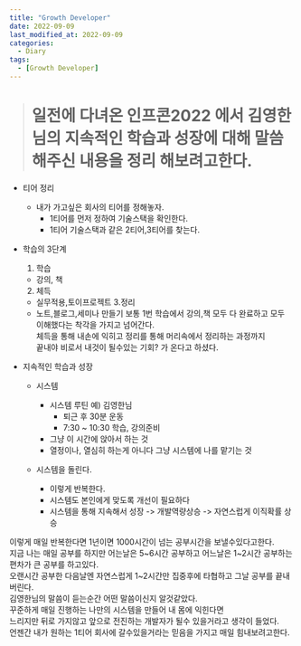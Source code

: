 ```yaml
---
title: "Growth Developer"
date: 2022-09-09
last_modified_at: 2022-09-09
categories: 
  - Diary
tags:
  - [Growth Developer]
---
```



># 일전에 다녀온 인프콘2022 에서 김영한님의 지속적인 학습과 성장에 대해 말씀해주신 내용을 정리 해보려고한다.

- 티어 정리
  - 내가 가고싶은 회사의 티어를 정해놓자.
    - 1티어를 먼저 정하여 기술스택을 확인한다.
    - 1티어 기술스택과 같은 2티어,3티어를 찾는다.

- 학습의 3단계
  1. 학습
    - 강의, 책
  2. 체득
    - 실무적용,토이프로젝트
  3.정리
    - 노트,블로그,세미나 만들기
  보통 1번 학습에서 강의,책 모두 다 완료하고 모두 이해했다는 착각을 가지고 넘어간다.  
  체득을 통해 내손에 익히고 정리를 통해 머리속에서 정리하는 과정까지  
  끝내야 비로서 내것이 될수있는 기회? 가 온다고 하셨다.  
  
- 지속적인 학습과 성장
  - 시스템
    - 시스템 루틴 예) 김영한님
        - 퇴근 후 30분 운동
        - 7:30 ~ 10:30 학습, 강의준비
    - 그냥 이 시간에 앉아서 하는 것
    - 열정이나, 열심히 하는게 아니다 그냥 시스템에 나를 맡기는 것

  - 시스템을 돌린다.
      - 이렇게 반복한다.
      - 시스템도 본인에게 맞도록 개선이 필요하다
      - 시스템을 통해 지속해서 성장 -> 개발역량상승 -> 자연스럽게 이직확률 상승

이렇게 매일 반복한다면 1년이면 1000시간이 넘는 공부시간을 보낼수있다고한다.  
지금 나는 매일 공부를 하지만 어는날은 5~6시간 공부하고 어느날은 1~2시간 공부하는 편차가 큰 공부를 하고있다.  
오랜시간 공부한 다음날엔 자연스럽게 1~2시간만 집중후에 타협하고 그날 공부를 끝내버린다.  
김영한님의 말씀이 듣는순간 어떤 말씀이신지 알것같았다.  
꾸준하게 매일 진행하는 나만의 시스템을 만들어 내 몸에 익힌다면  
느리지만 뒤로 가지않고 앞으로 전진하는 개발자가 될수 있을거라고 생각이 들었다.  
언젠간 내가 원하는 1티어 회사에 갈수있을거라는 믿음을 가지고 매일 힘내보려고한다. 